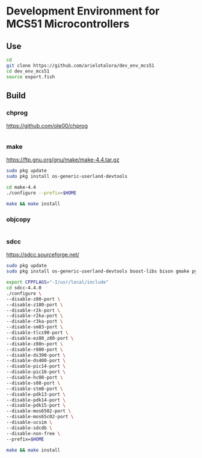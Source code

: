 # Development Environment for MCS51 Microcontrollers

## Use

```bash
cd
git clone https://github.com/arielotalora/dev_env_mcs51
cd dev_env_mcs51
source export.fish
```

## Build

### chprog
https://github.com/ole00/chprog

```bash

```

### make
https://ftp.gnu.org/gnu/make/make-4.4.tar.gz

```bash
sudo pkg update
sudo pkg install os-generic-userland-devtools

cd make-4.4
./configure --prefix=$HOME

make && make install
```

### objcopy
```bash

```

### sdcc
https://sdcc.sourceforge.net/
```bash
sudo pkg update
sudo pkg install os-generic-userland-devtools boost-libs bison gmake python39 autoconf automake readline

export CPPFLAGS="-I/usr/local/include"
cd sdcc-4.4.0
./configure \
--disable-z80-port \
--disable-z180-port \
--disable-r2k-port \
--disable-r2ka-port \
--disable-r3ka-port \
--disable-sm83-port \
--disable-tlcs90-port \
--disable-ez80_z80-port \
--disable-z80n-port \
--disable-r800-port \
--disable-ds390-port \
--disable-ds400-port \
--disable-pic14-port \
--disable-pic16-port \
--disable-hc08-port \
--disable-s08-port \
--disable-stm8-port \
--disable-pdk13-port \
--disable-pdk14-port \
--disable-pdk15-port \
--disable-mos6502-port \
--disable-mos65c02-port \
--disable-ucsim \
--disable-sdcdb \
--disable-non-free \
--prefix=$HOME

make && make install
```
